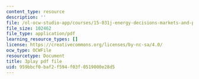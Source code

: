 ```yaml
---
content_type: resource
description: ''
file: /ol-ocw-studio-app/courses/15-031j-energy-decisions-markets-and-policies-spring-2012/959bbcf0baf2f594f03f0519000e28d5_6nhKL-AuvY4.pdf
file_size: 102462
file_type: application/pdf
learning_resource_types: []
license: https://creativecommons.org/licenses/by-nc-sa/4.0/
ocw_type: OCWFile
resourcetype: Document
title: 3play pdf file
uid: 959bbcf0-baf2-f594-f03f-0519000e28d5
---
```

